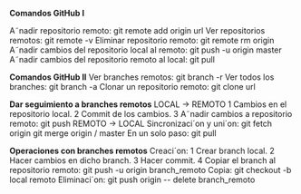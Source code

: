 
**Comandos GitHub I**

A˜nadir repositorio remoto:
git remote add origin url
Ver repositorios remotos:
git remote -v
Eliminar repositorio remoto:
git remote rm origin
A˜nadir cambios del repositorio local al remoto:
git push -u origin master
A˜nadir cambios del repositorio remoto al local:
git pull


**Comandos GitHub II**
Ver branches remotos:
git branch -r
Ver todos los branches:
git branch -a
Clonar un repositorio remoto:
git clone url


**Dar seguimiento a branches remotos**
LOCAL → REMOTO
1 Cambios en el repositorio local.
2 Commit de los cambios.
3 A˜nadir cambios a repositorio remoto:
git push
REMOTO → LOCAL
Sincronizaci´on y uni´on:
git fetch origin
git merge origin / master
En un solo paso:
git pull


**Operaciones con branches remotos**
Creaci´on:
1 Crear branch local.
2 Hacer cambios en dicho branch.
3 Hacer commit.
4 Copiar el branch al repositorio remoto:
git push -u origin branch_remoto
Copia:
git checkout -b local remoto
Eliminaci´on:
git push origin -- delete branch_remoto
